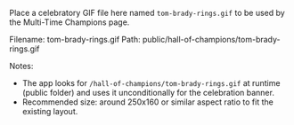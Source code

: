 Place a celebratory GIF file here named `tom-brady-rings.gif` to be used by the Multi-Time Champions page.

Filename: tom-brady-rings.gif
Path: public/hall-of-champions/tom-brady-rings.gif

Notes:
- The app looks for `/hall-of-champions/tom-brady-rings.gif` at runtime (public folder) and uses it unconditionally for the celebration banner.
- Recommended size: around 250x160 or similar aspect ratio to fit the existing layout.
